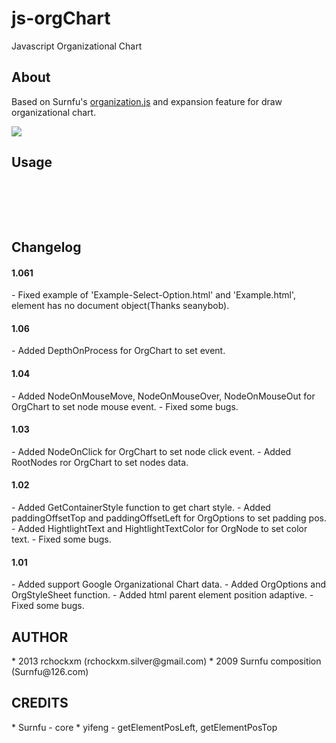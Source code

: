 js-orgChart
========

Javascript Organizational Chart

<h2><a name="about" class="anchor" href="#about"><span class="mini-icon mini-icon-link"></span></a>About</h2>

Based on Surnfu's <a href="http://www.on-cn.com">organization.js</a> and expansion feature for draw organizational chart.

<img src="http://i.imgur.com/Z3p0xJB.png" />

<h2><a name="about" class="anchor" href="#about"><span class="mini-icon mini-icon-link"></span></a>Usage</h2>

<div class="highlight highlight-html">
<pre>
<script language="javascript" src="js-orgchart.js"></script>
<link rel="stylesheet" type="text/css" href="js-orgchart.css">
<div id="OrgChart"></div>
<script>
var tOptions = new OrgOptions();
var tStyleSheet = new OrgStyleSheet();
var ogChart = new OrgChart();
ogChart.Options = tOptions;
ogChart.StyleSheet = tStyleSheet;
ogChart.Render();
</script>
</pre>
<div>

<h2><a name="about" class="anchor" href="#about"><span class="mini-icon mini-icon-link"></span></a>Changelog</h2>

<h4>1.061</h4>
- Fixed example of 'Example-Select-Option.html' and 'Example.html', element has no document object(Thanks seanybob).

<h4>1.06</h4>
- Added DepthOnProcess for OrgChart to set event.

<h4>1.04</h4>
- Added NodeOnMouseMove, NodeOnMouseOver, NodeOnMouseOut for OrgChart to set node mouse event.
- Fixed some bugs.

<h4>1.03</h4>
- Added NodeOnClick for OrgChart to set node click event.
- Added RootNodes ror OrgChart to set nodes data.

<h4>1.02</h4/>
- Added GetContainerStyle function to get chart style.
- Added paddingOffsetTop and paddingOffsetLeft for OrgOptions to set padding pos.
- Added HightlightText and HightlightTextColor for OrgNode to set color text.
- Fixed some bugs.

<h4>1.01</h4/>
- Added support Google Organizational Chart data. 
- Added OrgOptions and OrgStyleSheet function.
- Added html parent element position adaptive.
- Fixed some bugs.

<h2><a name="author" class="anchor" href="#author"><span class="mini-icon mini-icon-link"></span></a>AUTHOR</h2>
* 2013 rchockxm (rchockxm.silver@gmail.com)
* 2009 Surnfu composition (Surnfu@126.com)

<h2><a name="credits" class="anchor" href="#credits"><span class="mini-icon mini-icon-link"></span></a>CREDITS</h2>
* Surnfu - core
* yifeng - getElementPosLeft, getElementPosTop
